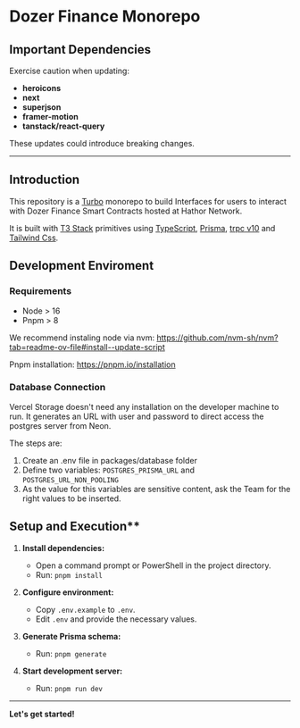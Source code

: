 # Dozer Finance Monorepo

## Important Dependencies

Exercise caution when updating:

* **heroicons**
* **next**
* **superjson**
* **framer-motion**
* **tanstack/react-query**

These updates could introduce breaking changes.

---

## Introduction

This repository is a [Turbo](https://turbo.build/repo/docs "link to turbo docs") monorepo to build Interfaces for users to interact with Dozer Finance Smart Contracts hosted at Hathor Network.

It is built with [T3 Stack](https://create.t3.gg/en/introduction "link to T3 docs") primitives using [TypeScript](https://www.typescriptlang.org/docs/handbook/typescript-in-5-minutes.html "link to typescript docs"), [Prisma](https://www.prisma.io/docs "link to prisma docs"), [trpc v10](https://trpc.io/docs/v10/ "link to trpc docs") and [Tailwind Css](https://v2.tailwindcss.com/docs "link to tailwind docs").

## Development Enviroment

### Requirements

* Node > 16
* Pnpm > 8
  
We recommend instaling node via nvm: <https://github.com/nvm-sh/nvm?tab=readme-ov-file#install--update-script>

Pnpm installation: <https://pnpm.io/installation>

### Database Connection

Vercel Storage doesn't need any installation on the developer machine to run. It generates an URL with user and password to direct access the postgres server from Neon.

The steps are:
1. Create an .env file in packages/database folder
2. Define two variables: `POSTGRES_PRISMA_URL` and `POSTGRES_URL_NON_POOLING`
3. As the value for this variables are sensitive content, ask the Team for the right values to be inserted.

## Setup and Execution**

1. **Install dependencies:**
    * Open a command prompt or PowerShell in the project directory.
    * Run: `pnpm install`

2. **Configure environment:**
      * Copy `.env.example` to `.env`.
      * Edit `.env` and provide the necessary values.

3. **Generate Prisma schema:**
    * Run: `pnpm generate`

4. **Start development server:**
    * Run: `pnpm run dev`

---

**Let's get started!**
